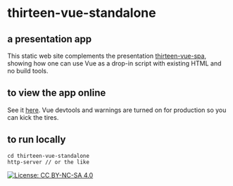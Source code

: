 # thirteen-vue-standalone
## a presentation app
This static web site complements the presentation [thirteen-vue-spa](https://github.com/gwvt/thirteen-vue-spa), showing how one can use Vue as a drop-in script with existing HTML and no build tools.

## to view the app online
See it [here](https://gwvt.github.io/thirteen-vue-standalone/). Vue devtools and warnings are turned on for production so you can kick the tires.

## to run locally

```
cd thirteen-vue-standalone
http-server // or the like
```

[![License: CC BY-NC-SA 4.0](https://img.shields.io/badge/License-CC%20BY--NC--SA%204.0-lightgrey.svg)](https://creativecommons.org/licenses/by-nc-sa/4.0/)
